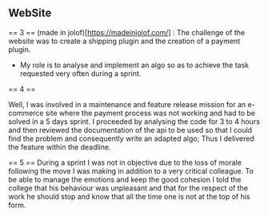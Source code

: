 ## WebSite
 == 3 == (made in jolof)[https://madeinjolof.com/] : The challenge of the website was to create a shipping plugin and the creation of a payment plugin.
-  My role is to analyse and implement an algo so as to achieve the task requested very often during a sprint.

== 4 ==

Well, I was involved in a maintenance and feature release mission for an e-commerce site where the payment process was not working and had to be solved in a 5 days sprint. I proceeded by analysing the code for 3 to 4 hours and then reviewed the documentation of the api to be used so that I could find the problem and consequently write an adapted algo; Thus I delivered the feature within the deadline.

== 5 ==
During a sprint I was not in objective due to the loss of morale following the move I was making in addition to a very critical colleague. To be able to manage the emotions and keep the good cohesion I told the college that his behaviour was unpleasant and that for the respect of the work he should stop and know that all the time one is not at the top of his form.


